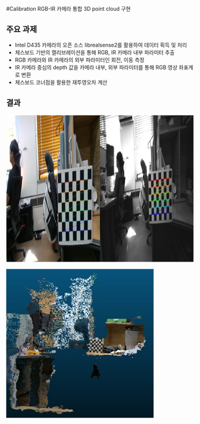 #Calibration
RGB-IR 카메라 통합 3D point cloud 구현

## 주요 과제
* Intel D435 카메라의 오픈 소스 librealsense2를 활용하여 데이터 획득 및 처리
* 체스보드 기반의 캘리브레이션을 통해 RGB, IR 카메라 내부 파라미터 추출
* RGB 카메라와 IR 카메라의 외부 파라미터인 회전, 이동 측정
* IR 카메라 중심의 depth 값을 카메라 내부, 외부 파라미터를 통해 RGB 영상 좌표계로 변환
* 체스보드 코너점을 활용한 재투영오차 계산

## 결과

<p align="left"> <img src='Images/rgb-ir-chessboard.jpg' align="center" height="400px">
<p align="left"> <img src='Images/calibration_3dpointcloud.jpg' align="center" height="400px">
